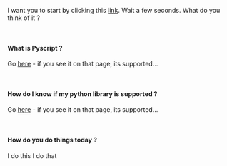 

I want you to start by clicking this [link](https://pyscript.net/examples/panel_stream.html).  Wait a few seconds.  What do you think of it ? 


<br>



#### What is Pyscript ? 

Go [here](https://www.anaconda.com/blog/pyscript-python-in-the-browser) - if you see it on that page, its supported...




<br>

#### How do I know if my python library is supported ? 

Go [here](https://github.com/pyodide/pyodide/tree/main/packages) - if you see it on that page, its supported...



<br>

#### How do you do things today ? 

I do this
I do that



<br>
<br>
<br>